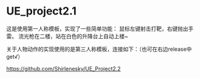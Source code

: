 # UE_project2.1
 
这是使用第一人称模板，实现了一些简单功能：
鼠标左键射击打靶，右键抛出手雷。
流光枪在二楼，站在白色的升降台上自动上楼~

关于人物动作的实现使用的是第三人称模板，连接如下：（也可在右边release中get√）

https://github.com/Shirlenesky/UE_Project2.2
